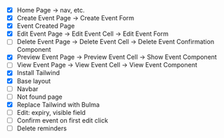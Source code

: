 - [x] Home Page -> nav, etc.
- [x] Create Event Page -> Create Event Form
- [x] Event Created Page
- [x] Edit Event Page -> Edit Event Cell -> Edit Event Form
- [ ] Delete Event Page -> Delete Event Cell -> Delete Event Confirmation Component
- [x] Preview Event Page -> Preview Event Cell -> Show Event Component
- [ ] View Event Page -> View Event Cell -> View Event Component
- [x] Install Tailwind
- [x] Base layout
- [ ] Navbar
- [ ] Not found page
- [x] Replace Tailwind with Bulma
- [ ] Edit: expiry, visible field
- [ ] Confirm event on first edit click
- [ ] Delete reminders
